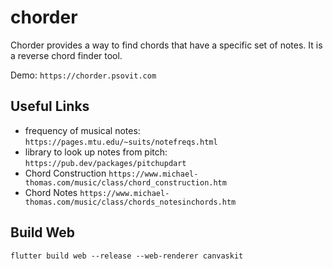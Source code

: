 # chorder

Chorder provides a way to find chords that have a specific set of notes.
It is a reverse chord finder tool.


Demo: `https://chorder.psovit.com`


## Useful Links
- frequency of musical notes: `https://pages.mtu.edu/~suits/notefreqs.html`
- library to look up notes from pitch: `https://pub.dev/packages/pitchupdart`
- Chord Construction `https://www.michael-thomas.com/music/class/chord_construction.htm`
- Chord Notes `https://www.michael-thomas.com/music/class/chords_notesinchords.htm`


## Build Web
`flutter build web --release --web-renderer canvaskit`
